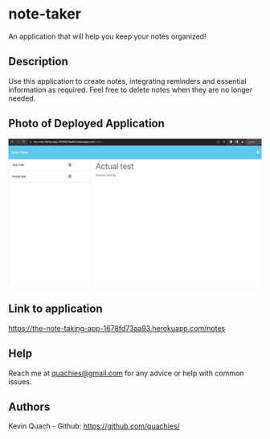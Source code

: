 # note-taker
An application that will help you keep your notes organized!

## Description
Use this application to create notes, integrating reminders and essential information as required. Feel free to delete notes when they are no longer needed.

## Photo of Deployed Application
![my image](/public/assets/images/note-taker%20screenshot.png)

## Link to application
https://the-note-taking-app-1678fd73aa93.herokuapp.com/notes

## Help
Reach me at quachies@gmail.com for any advice or help with common issues.

## Authors
Kevin Quach - Github: https://github.com/quachies/